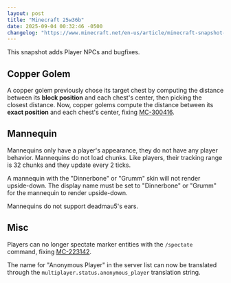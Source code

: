 ```yaml
---
layout: post
title: "Minecraft 25w36b"
date: 2025-09-04 00:32:46 -0500
changelog: "https://www.minecraft.net/en-us/article/minecraft-snapshot-25w36a"
---
```


This snapshot adds Player NPCs and bugfixes.

## Copper Golem

A copper golem previously chose its target chest by computing the distance between its **block position** and each chest's center, then picking the closest distance. Now, copper golems compute the distance between its **exact position** and each chest's center, fixing [MC-300416](https://bugs.mojang.com/browse/MC-300416).

## Mannequin

Mannequins only have a player's appearance, they do not have any player behavior. Mannequins do not load chunks. Like players, their tracking range is 32 chunks and they update every 2 ticks.

A mannequin with the "Dinnerbone" or "Grumm" skin will not render upside-down. The display name must be set to "Dinnerbone" or "Grumm" for the mannequin to render upside-down.

Mannequins do not support deadmau5's ears.

## Misc

Players can no longer spectate marker entities with the `/spectate` command, fixing [MC-223142](https://bugs.mojang.com/browse/MC-223142).

The name for "Anonymous Player" in the server list can now be translated through the `multiplayer.status.anonymous_player` translation string.


